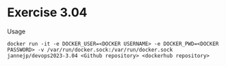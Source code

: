 # Exercise 3.04

Usage

    docker run -it -e DOCKER_USER=<DOCKER USERNAME> -e DOCKER_PWD=<DOCKER PASSWORD> -v /var/run/docker.sock:/var/run/docker.sock jannejp/devops2023-3.04 <Github repository> <dockerhub repository>